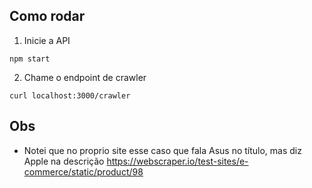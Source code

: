 ## Como rodar

1. Inicie a API

```
npm start
```

2. Chame o endpoint de crawler

```
curl localhost:3000/crawler
```

## Obs

- Notei que no proprio site esse caso que fala Asus no título, mas diz Apple na descrição
  https://webscraper.io/test-sites/e-commerce/static/product/98
